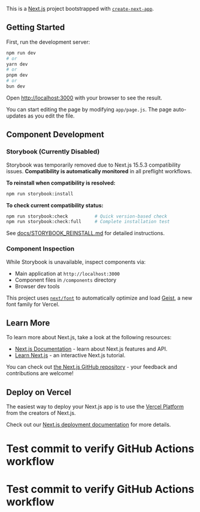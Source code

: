 This is a [Next.js](https://nextjs.org) project bootstrapped with [`create-next-app`](https://github.com/vercel/next.js/tree/canary/packages/create-next-app).

## Getting Started

First, run the development server:

```bash
npm run dev
# or
yarn dev
# or
pnpm dev
# or
bun dev
```

Open [http://localhost:3000](http://localhost:3000) with your browser to see the result.

You can start editing the page by modifying `app/page.js`. The page auto-updates as you edit the file.

## Component Development

### Storybook (Currently Disabled)

Storybook was temporarily removed due to Next.js 15.5.3 compatibility issues. **Compatibility is automatically monitored** in all preflight workflows.

**To reinstall when compatibility is resolved:**

```bash
npm run storybook:install
```

**To check current compatibility status:**

```bash
npm run storybook:check          # Quick version-based check
npm run storybook:check:full     # Complete installation test
```

See [docs/STORYBOOK_REINSTALL.md](docs/STORYBOOK_REINSTALL.md) for detailed instructions.

### Component Inspection

While Storybook is unavailable, inspect components via:

- Main application at `http://localhost:3000`
- Component files in `/components` directory
- Browser dev tools

This project uses [`next/font`](https://nextjs.org/docs/app/building-your-application/optimizing/fonts) to automatically optimize and load [Geist](https://vercel.com/font), a new font family for Vercel.

## Learn More

To learn more about Next.js, take a look at the following resources:

- [Next.js Documentation](https://nextjs.org/docs) - learn about Next.js features and API.
- [Learn Next.js](https://nextjs.org/learn) - an interactive Next.js tutorial.

You can check out [the Next.js GitHub repository](https://github.com/vercel/next.js) - your feedback and contributions are welcome!

## Deploy on Vercel

The easiest way to deploy your Next.js app is to use the [Vercel Platform](https://vercel.com/new?utm_medium=default-template&filter=next.js&utm_source=create-next-app&utm_campaign=create-next-app-readme) from the creators of Next.js.

Check out our [Next.js deployment documentation](https://nextjs.org/docs/app/building-your-application/deploying) for more details.

# Test commit to verify GitHub Actions workflow

# Test commit to verify GitHub Actions workflow
